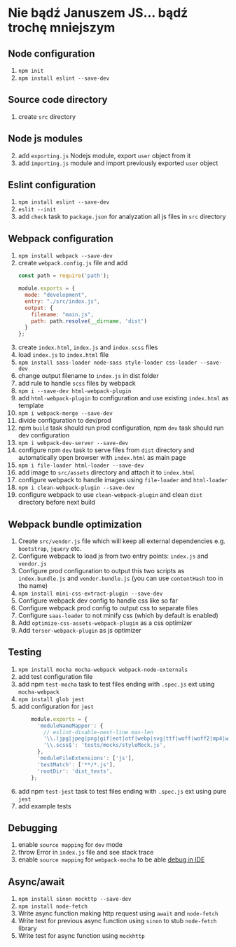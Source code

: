 # Nie bądź Januszem JS… bądź trochę mniejszym

## Node configuration
1. `npm init`
2. `npm install eslint --save-dev`

## Source code directory
1. create `src` directory

## Node js modules
2. add `exporting.js` Nodejs module, export `user` object from it
3. add `importing.js` module and import previously exported `user` object

## Eslint configuration
1. `npm install eslint --save-dev`
2. `eslit --init`
4. add `check` task to `package.json` for analyzation all js files in `src` directory

## Webpack configuration
1. `npm install webpack --save-dev`
2. create `webpack.config.js` file and add
    ```js
    const path = require('path');
    
    module.exports = {
      mode: "development",
      entry: "./src/index.js",
      output: {
        filename: "main.js",
        path: path.resolve(__dirname, 'dist')
      }
    };
    ```
3. create `index.html`, `index.js` and `index.scss` files
4. load `index.js` to `index.html` file 
5. `npm install sass-loader node-sass style-loader css-loader --save-dev`
6. change output filename to `index.js` in dist folder
7. add rule to handle `scss` files by webpack
8. `npm i --save-dev html-webpack-plugin`
9. add `html-webpack-plugin` to configuration and use existing `index.html` as template
10. `npm i webpack-merge --save-dev`
11. divide configuration to dev/prod
12. npm `build` task should run prod configuration, npm `dev` task should run dev configuration
13. `npm i webpack-dev-server --save-dev`
14. configure npm `dev` task to serve files from `dist` directory and automatically open browser with `index.html`
as main page
15. `npm i file-loader html-loader --save-dev`
16. add image to `src/assets` directory and attach it to `index.html`
17. configure webpack to handle images using `file-loader` and `html-loader`
18. `npm i clean-webpack-plugin --save-dev`
19. configure webpack to use `clean-webpack-plugin` and clean `dist` directory before next build

## Webpack bundle optimization
1. Create `src/vendor.js` file which will keep all external dependencies e.g. `bootstrap`, `jquery` etc.
2. Configure webpack to load js from two entry points: `index.js` and `vendor.js`
3. Configure prod configuration to output this two scripts as `index.bundle.js` and `vendor.bundle.js` (you can use `contentHash` too in the name)
4. `npm install mini-css-extract-plugin --save-dev`
5. Configure webpack dev config to handle css like so far
6. Configure webpack prod config to output css to separate files
7. Configure `saas-loader` to not minify css (which by default is enabled)
8. Add `optimize-css-assets-webpack-plugin` as a css optimizer
9. Add `terser-webpack-plugin` as js optimizer

## Testing
1. `npm install mocha mocha-webpack webpack-node-externals`
2. add test configuration file
3. add npm `test-mocha` task to test files ending with `.spec.js` ext using `mocha-webpack`
4. `npm install glob jest`
5. add configuration for `jest`
    ```js
        module.exports = {
          'moduleNameMapper': {
            // eslint-disable-next-line max-len
            '\\.(jpg|jpeg|png|gif|eot|otf|webp|svg|ttf|woff|woff2|mp4|webm|wav|mp3|m4a|aac|oga)$': 'tests/mocks/fileMock.js',
            '\\.scss$': 'tests/mocks/styleMock.js',
          },
          'moduleFileExtensions': ['js'],
          'testMatch': ['**/*.js'],
          'rootDir': 'dist_tests',
        };
    ```
6. add npm `test-jest` task to test files ending with `.spec.js` ext using pure `jest`
7. add example tests

## Debugging
1. enable `source mapping` for `dev` mode
2. throw Error in `index.js` file and see stack trace
3. enable `source mapping` for `webpack-mocha` to be able [debug in IDE](http://zinserjan.github.io/mocha-webpack/docs/guides/ide-integration.html#using-mocha-webpack-in-ides) 

## Async/await
1. `npm install sinon mockttp --save-dev`
2. `npm install node-fetch`
3. Write async function making http request using `await` and `node-fetch`
4. Write test for previous async function using `sinon` to stub `node-fetch` library
5. Write test for async function using `mockhttp`


